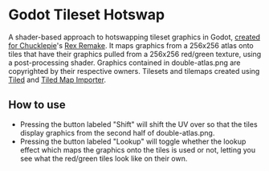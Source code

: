 # Godot Tileset Hotswap

A shader-based approach to hotswapping tileset graphics in Godot, [created for Chucklepie](https://twitter.com/PureAsbestos/status/1491446171403169792)'s [Rex Remake](https://chucklepie.itch.io/rex-remake).
It maps graphics from a 256x256 atlas onto tiles that have their graphics pulled from a 256x256 red/green texture, using a post-processing shader.
Graphics contained in double-atlas.png are copyrighted by their respective owners.
Tilesets and tilemaps created using [Tiled](https://www.mapeditor.org/) and [Tiled Map Importer](https://godotengine.org/asset-library/asset/158).

## How to use
- Pressing the button labeled "Shift" will shift the UV over so that the tiles display graphics from the second half of double-atlas.png.
- Pressing the button labeled "Lookup" will toggle whether the lookup effect which maps the graphics onto the tiles is used or not, letting you see what the red/green tiles look like on their own.
